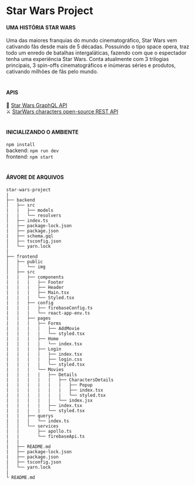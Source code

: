 # Star Wars Project

#### UMA HISTÓRIA STAR WARS

Uma das maiores franquias do mundo cinematográfico, Star Wars vem cativando fãs desde mais de 5 décadas. Possuindo o tipo space opera, traz todo um enredo de batalhas intergaláticas, fazendo com que o espectador tenha uma experiẽncia Star Wars. Conta atualmente com 3 trilogias principais, 3 spin-offs cinematográficos e inúmeras séries e produtos, cativando milhões de fãs pelo mundo.
# 
#### APIS 

🤖 <a href="https://studio.apollographql.com/public/star-wars-swapi/home?variant=current">Star Wars GraphQL API<a/>  
⚔️ <a href="https://github.com/akabab/starwars-api">StarWars characters open-source REST API<a/>  
# 
#### INICIALIZANDO O AMBIENTE 
```npm install```  
backend: ```npm run dev```  
frontend: ```npm start```  
# 
#### ÁRVORE DE ARQUIVOS
```
star-wars-project
|
├── backend
│   ├── src
|   |   ├── models
|   |   └── resolvers   
│   ├── index.ts
|   ├── package-lock.json
|   ├── package.json
|   ├── schema.gql
|   ├── tsconfig.json
│   └── yarn.lock
|   
├── frontend
│   ├── public
│   │   └── img
│   ├── src
|   |   ├── components
|   |   |   ├── Footer
|   |   |   ├── Header
|   |   |   ├── Main.tsx
|   |   |   └── Styled.tsx
|   |   ├── config
|   |   |   ├── firebaseConfig.ts
|   |   |   └── react-app-env.ts
|   |   ├── pages
|   |   |   ├── Forms
|   |   |   |   ├── AddMovie
|   |   |   |   └── styled.tsx
|   |   |   ├── Home
|   |   |   |   └── index.tsx
|   |   |   ├── Login
|   |   |   |   ├── index.tsx
|   |   |   |   ├── login.css
|   |   |   |   └── styled.tsx
|   |   |   └── Movies
|   |   |   |   ├── Details
|   |   |   |   |   ├── CharactersDetails
|   |   |   |   |   |   ├── Popup
|   |   |   |   |   |   ├── index.tsx
|   |   |   |   |   |   └── styled.tsx
|   |   |   |   |   └── index.jsx
|   |   |   |   ├── index.tsx
|   |   |   |   └── styled.tsx
|   |   ├── querys
|   |   |   └── index.ts
│   │   └── services
|   |       ├── apollo.ts
|   |       └── firebaseApi.ts
|   |
|   ├── README.md
|   ├── package-lock.json
|   ├── package.json
|   ├── tsconfig.json
│   └── yarn.lock
|
└ README.md
```

